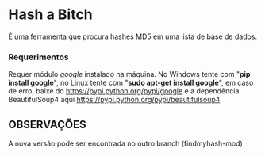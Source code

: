 # Hash a Bitch

É uma ferramenta que procura hashes MD5 em uma lista de base de dados.

### Requerimentos

Requer módulo *google* instalado na máquina. No Windows tente com "**pip install google**", no Linux tente com "**sudo apt-get install google**", em caso de erro, baixe do https://pypi.python.org/pypi/google e a dependência BeautifulSoup4 aqui https://pypi.python.org/pypi/beautifulsoup4.


## OBSERVAÇÕES

A nova versão pode ser encontrada no outro branch (findmyhash-mod)
